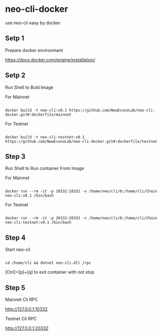 # neo-cli-docker
use neo-cli easy by docker

## Setp 1

Prepare docker environment

https://docs.docker.com/engine/installation/

## Setp 2

Run Shell to Buld Image 

For Mainnet

<code>
docker build -t neo-cli:v0.1 https://github.com/NewEconoLab/neo-cli-docker.git#:dockerfile/mainnet
</code>


For Testnet

<code>
docker build -t neo-cli-testnet:v0.1 https://github.com/NewEconoLab/neo-cli-docker.git#:dockerfile/testnet
</code>

## Step 3

Run Shell to Run container From Image

For Mainnet

<code>
docker run --rm -it -p 10332:10332 -v /home/neo/cli/0:/home/cli/Chain neo-cli:v0.1 /bin/bash
</code>

For Testnet

<code>
docker run --rm -it -p 20332:20332 -v /home/neo/cli/0:/home/cli/Chain neo-cli-testnet:v0.1 /bin/bash
</code>

## Step 4

Start neo-cli

<code>
cd /home/cli && dotnet neo-cli.dll /rpc
</code>

[Ctrl]+[p]+[q] to exit container with not stop

## Step 5

Mainnet Cli RPC

http://127.0.0.1:10332

Testnet Cli RPC

http://127.0.0.1:20332